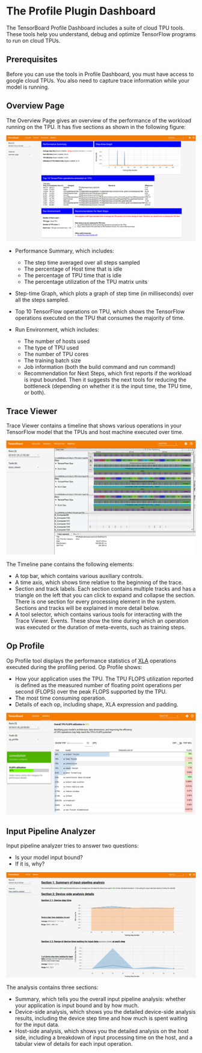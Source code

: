 # The Profile Plugin Dashboard

  The TensorBoard Profile Dashboard includes a suite of cloud TPU tools. These
  tools help you understand, debug and optimize TensorFlow programs to run on
  cloud TPUs.

## Prerequisites
  Before you can use the tools in Profile Dashboard, you must have access to
  google cloud TPUs. You also need to capture trace information while your model
  is running.

## Overview Page
  The Overview Page gives an overview of the performance of the workload
  running on the TPU. It has five sections as shown in the following figure:

  ![Overview Page](docs/overview-page.png)

  * Performance Summary, which includes:

    - The step time averaged over all steps sampled
    - The percentage of Host time that is idle
    - The percentage of TPU time that is idle
    - The percentage utilization of the TPU matrix units

  * Step-time Graph, which plots a graph of step time (in milliseconds) over
  all the steps sampled.

  * Top 10 TensorFlow operations on TPU, which shows the TensorFlow operations
  executed on the TPU that consumes the majority of time.

  * Run Environment, which includes:

    - The number of hosts used
    - The type of TPU used
    - The number of TPU cores
    - The training batch size
    - Job information (both the build command and run command)
    - Recommendation for Next Steps, which first reports if the workload is
    input bounded. Then it suggests the next tools for reducing the bottleneck
    (depending on whether it is the input time, the TPU time, or both).

## Trace Viewer
  Trace Viewer contains a timeline that shows various operations in your
  TensorFlow model that the TPUs and host machine executed over time.

  ![Trace Viewer](docs/trace-viewer.png)

  The Timeline pane contains the following elements:

  * A top bar, which contains various auxiliary controls.
  * A time axis, which shows time relative to the beginning of the trace.
  * Section and track labels. Each section contains multiple tracks and
  has a triangle on the left that you can click to expand and collapse the
  section. There is one section for every processing element in the system.
  Sections and tracks will be explained in more detail below.
  * A tool selector, which contains various tools for interacting with the
  Trace Viewer. Events. These show the time during which an operation was
  executed or the duration of meta-events, such as training steps.

## Op Profile
  Op Profile tool displays the performance statistics of
  [XLA](https://www.tensorflow.org/performance/xla) operations executed during
  the profiling period. Op Profile shows:

  * How your application uses the TPU. The TPU FLOPS utilization reported is
    defined as the measured number of floating point operations per second
    (FLOPS) over the peak FLOPS supported by the TPU.
  * The most time consuming operation.
  * Details of each op, including shape, XLA expression and padding.

  ![Op Profile](docs/op-profile.png)

## Input Pipeline Analyzer
  Input pipeline analyzer tries to answer two questions:

  * Is your model input bound?
  * If it is, why?

  ![Input Pipeline](docs/input-pipeline.png)

  The analysis contains three sections:
  * Summary, which tells you the overall input pipeline analysis: whether
  your application is input bound and by how much.
  * Device-side analysis, which shows you the detailed device-side analysis
  results, including the device step time and how much is spent waiting for
  the input data.
  * Host-side analysis, which shows you the detailed analysis on the host side,
  including a breakdown of input processing time on the host, and a tabular
  view of details for each input operation.
